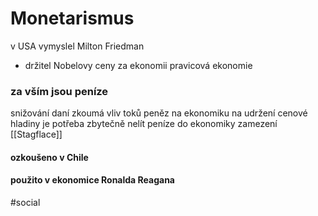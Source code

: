 # Monetarismus
v USA
vymyslel Milton Friedman
- držitel Nobelovy ceny za ekonomii
pravicová ekonomie
### za vším jsou peníze
snižování daní
zkoumá vliv toků peněz na ekonomiku
na udržení cenové hladiny je potřeba zbytečně nelít peníze do ekonomiky
zamezení [[Stagflace]]
#### ozkoušeno v Chile
#### použito v ekonomice Ronalda Reagana
#social 